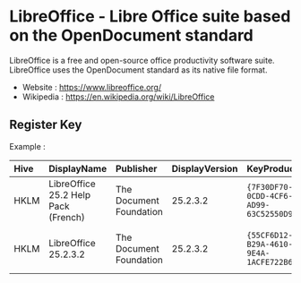 # LibreOffice - Libre Office suite based on the OpenDocument standard

LibreOffice is a free and open-source office productivity software suite.
LibreOffice uses the OpenDocument standard as its native file format.

* Website : https://www.libreoffice.org/
* Wikipedia : https://en.wikipedia.org/wiki/LibreOffice


## Register Key

Example :

 | Hive | DisplayName | Publisher | DisplayVersion | KeyProduct | UninstallExe |
 |:---- |:----------- |:--------- |:-------------- |:---------- |:------------ |
 | HKLM | LibreOffice 25.2 Help Pack (French) | The Document Foundation | 25.2.3.2 | `{7F30DF70-0CDD-4CF6-AD99-63C52550D9CE}` | `MsiExec.exe /I{7F30DF70-0CDD-4CF6-AD99-63C52550D9CE}` |
 | HKLM | LibreOffice 25.2.3.2 | The Document Foundation | 25.2.3.2 | `{55CF6D12-B29A-4610-9E4A-1ACFE722B691}` | `MsiExec.exe /I{55CF6D12-B29A-4610-9E4A-1ACFE722B691}` |
